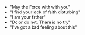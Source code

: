 * "May the Force with with you"
* "I find your lack of faith disturbing"
* "I am your father"
* "Do or do not. There is no try"
* "I've got a bad feeling about this"
